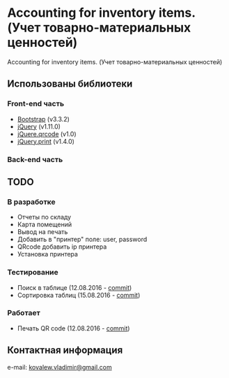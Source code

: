 # Accounting for inventory items. (Учет товарно-материальных ценностей)
Accounting for inventory items. (Учет товарно-материальных ценностей)

## Использованы библиотеки

### Front-end часть
* [Bootstrap](http://bootstrap-3.ru) (v3.3.2)
* [jQuery](https://jquery.com) (v1.11.0)
* [jQuere.qrcode](https://github.com/jeromeetienne/jquery-qrcode) (v1.0)
* [jQuery.print](https://github.com/DoersGuild/jQuery.print) (v1.4.0)

### Back-end часть


## TODO

### В разработке
* Отчеты по складу
* Карта помещений
* Вывод на печать
* Добавить в "принтер" поле: user, password
* QRcode добавить ip принтера
* Установка принтера

### Тестирование
* Поиск в таблице (12.08.2016 - [commit](https://github.com/kovalewvladimir/afii/commit/96121dbc7cd1585a56356640ff12d35d28baed46))
* Сортировка таблиц (15.08.2016 - [commit](https://github.com/kovalewvladimir/afii/commit/028175f73d3050aa18d5d83e5157e35ec0a0463f))

### Работает
* Печать QR code (12.08.2016 - [commit](https://github.com/kovalewvladimir/afii/commit/f177e46e745f215c7fd9492b81f4d2066dd50bac))

## Контактная информация
e-mail: <kovalew.vladimir@gmail.com>